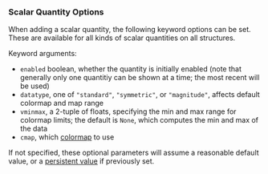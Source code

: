 ### Scalar Quantity Options

When adding a scalar quantity, the following keyword options can be set. These are available for all kinds of scalar quantities on all structures.
    
Keyword arguments:

  - `enabled` boolean, whether the quantity is initially enabled (note that generally only one quantitiy can be shown at a time; the most recent will be used)
  - `datatype`, one of `"standard"`, `"symmetric"`, or `"magnitude"`, affects default colormap and map range
  - `vminmax`, a 2-tuple of floats, specifying the min and max range for colormap limits; the default is `None`, which computes the min and max of the data
  - `cmap`, which [colormap](../../../features/color_maps) to use

If not specified, these optional parameters will assume a reasonable default value, or a [persistent value](../../../basics/parameters/#persistent-values) if previously set.
